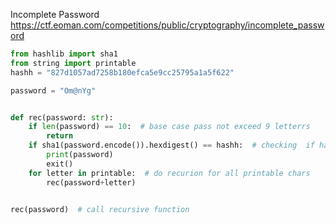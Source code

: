 Incomplete Password
https://ctf.eoman.com/competitions/public/cryptography/incomplete_password

```python
from hashlib import sha1
from string import printable
hashh = "827d1057ad7258b180efca5e9cc25795a1a5f622"

password = "Om@nYg"


def rec(password: str):
    if len(password) == 10:  # base case pass not exceed 9 letterrs
        return
    if sha1(password.encode()).hexdigest() == hashh:  # checking  if hash equal
        print(password)
        exit()
    for letter in printable:  # do recurion for all printable chars
        rec(password+letter)


rec(password)  # call recursive function
```
